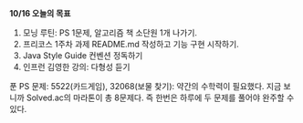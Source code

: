 **10/16 오늘의 목표**
1. 모닝 루틴: PS 1문제, 알고리즘 책 소단원 1개 나가기.
2. 프리코스 1주차 과제 README.md 작성하고 기능 구현 시작하기.
3. Java Style Guide 컨벤션 정독하기
4. 인프런 김영한 강의: 다형성 듣기




푼 PS 문제: 5522(카드게임), 32068(보물 찾기): 약간의 수학력이 필요했다.
지금 보니까 Solved.ac의 마라톤이 총 8문제다. 즉 한번은 하루에 두 문제를 풀어야 완주할 수 있다.


